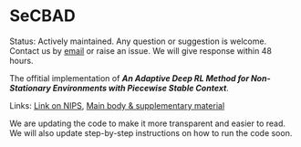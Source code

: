 # SeCBAD

Status: Actively maintained. Any question or suggestion is welcome. Contact us by [email](mailto:yufeng_zheng@berkeley.edu?subject=[GitHub]%20SeCBAD) or raise an issue. We will give response within 48 hours.

The offitial implementation of ***An Adaptive Deep RL Method for Non-Stationary Environments with Piecewise Stable Context***.

Links: [Link on NIPS](https://proceedings.neurips.cc/paper_files/paper/2022/hash/e67a667df97d44fa43ffe8d179b44dd8-Abstract-Conference.html), [Main body & supplementary material](https://github.com/DDDOH/SeCBAD/blob/9f2c96fc0d3836d115504b228d24fa7c8f11ec04/paper_supplement.pdf)

We are updating the code to make it more transparent and easier to read. We will also update step-by-step instructions on how to run the code soon.

